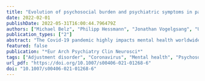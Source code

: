 ```yaml
---
title: "Evolution of psychosocial burden and psychiatric symptoms in patients with psychiatric disorders during the Covid-19 pandemic"
date: 2022-02-01
publishDate: 2022-05-31T16:00:44.796479Z
authors: ["Michael Belz", "Philipp Hessmann", "Jonathan Vogelgsang", "Ulrike Schmidt", "Mirjana Ruhleder", "Jörg Signerski-Krieger", "Katrin Radenbach", "Sarah Trost", "Björn H. Schott", "Jens Wiltfang", "Claus Wolff-Menzler", "Claudia Bartels"]
publication_types: ["2"]
abstract: "The Covid-19 pandemic highly impacts mental health worldwide. Patients with psychiatric disorders are a vulnerable risk population for worsening of their condition and relapse of symptoms. This study investigates the pandemic-related course of psychosocial burden in patients with pre-existing mental disorders. With the newly developed Goettingen psychosocial Burden and Symptom Inventory (Goe-BSI) psychosocial burden has been traced retrospectively (1) before the pandemic (beginning of 2020), (2) at its beginning under maximum lockdown conditions (March 2020), and (3) for the current state after maximum lockdown conditions (April/May 2020). The Goe-BSI also integrates the Adjustment Disorder New Module (ADNM-20), assesses general psychiatric symptoms, and resilience. A total of 213 patients covering all major psychiatric disorders (ICD-10 F0-F9) were interviewed once in the time range from April, 24th until May 11th, 2020. Across all diagnoses patients exhibited a distinct pattern with an initial rise followed by a decline of psychosocial burden (p textless 0.001, partial η2 = 0.09; Bonferroni-corrected pairwise comparisons between all three time-points: p textless 0.05 to 0.001). Female gender and high ADNM-20 scores were identified as risk factors for higher levels and an unfavorable course of psychosocial burden over time. Most psychiatric symptoms remained unchanged. Trajectories of psychosocial burden vary in parallel to local lockdown restrictions and seem to reflect an adaptive stress response. For female patients with pre-existing mental disorders and patients with high-stress responses, timely and specific treatment should be scheduled. With the continuation of the pandemic, monitoring of long-term effects is of major importance, especially when long incubation times for the development of mental health issues are considered."
featured: false
publication: "*Eur Arch Psychiatry Clin Neurosci*"
tags: ["Adjustment disorder", "Coronavirus", "Mental health", "Psychosocial stress", "SARS-CoV-2"]
url_pdf: "https://doi.org/10.1007/s00406-021-01268-6"
doi: "10.1007/s00406-021-01268-6"
---
```


